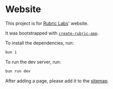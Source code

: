 # Website

This project is for [Rubric Labs](https://rubriclabs.com)' website.

It was bootstrapped with [`create-rubric-app`](https://www.npmjs.com/package/create-rubric-app).

To install the dependencies, run:

```bash
bun i
```

To run the dev server, run:

```bash
bun run dev
```

After adding a page, please add it to the [sitemap](/app/sitemap.ts).
